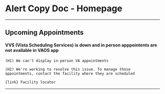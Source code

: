 # Alert Copy Doc -  Homepage 

---

## Upcoming Appointments


#### VVS (Vista Scheduling Services) is down and in person apppointents are not available in VAOS app
```
(H1) We can't display in-person VA appointments

(H2) We're working to resolve this issue. To manage those appointments, contact the facility where they are scheduled 

{link} Facility locator 

```
---

